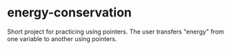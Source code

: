 # energy-conservation
Short project for practicing using pointers. The user transfers "energy" from one variable to another using pointers.
